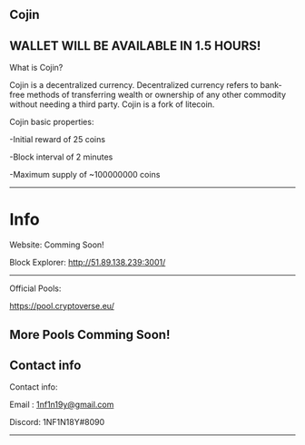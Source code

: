 Cojin
---------------------------------------------------------------------------------------------------------------------------------------------------------------------------------
WALLET WILL BE AVAILABLE IN 1.5 HOURS!
-----------------
What is Cojin?

Cojin is a decentralized currency. Decentralized currency refers to bank-free methods of transferring wealth or ownership of any other commodity without needing a third party. Cojin is a fork of litecoin.

Cojin basic properties:

-Initial reward of 25 coins

-Block interval of 2 minutes

-Maximum supply of ~100000000 coins

-----------------------------------------------------------------------------------------------------------------------------------------------------------------------------------
Info
====
Website: Comming Soon!

Block Explorer: http://51.89.138.239:3001/

---------------
Official Pools:

https://pool.cryptoverse.eu/

More Pools Comming Soon!
------------------------------------------------------------------------
Contact info
-------
Contact info:

Email : 1nf1n19y@gmail.com

Discord: 1NF1N18Y#8090

---------------




